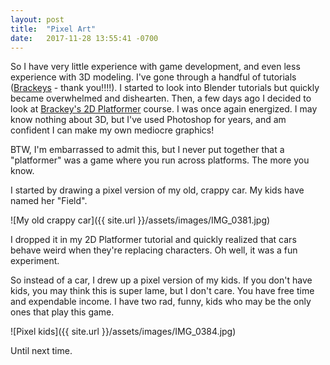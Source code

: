 ```yaml
---
layout: post
title:  "Pixel Art"
date:   2017-11-28 13:55:41 -0700
---
```


So I have very little experience with game development, and even less experience with 3D modeling. I've gone through a handful of tutorials ([Brackeys](http://brackeys.com/) - thank you!!!!). I started to look into Blender tutorials but quickly became overwhelmed and dishearten. Then, a few days ago I decided to look at [Brackey's 2D Platformer](https://www.youtube.com/watch?v=UbPiCgCkHTE&list=PLPV2KyIb3jR42oVBU6K2DIL6Y22Ry9J1c) course. I was once again energized. I may know nothing about 3D, but I've used Photoshop for years, and am confident I can make my own mediocre graphics!

BTW, I'm embarrassed to admit this, but I never put together that a "platformer" was a game where you run across platforms. The more you know.

I started by drawing a pixel version of my old, crappy car. My kids have named her "Field".

![My old crappy car]({{ site.url }}/assets/images/IMG_0381.jpg)

I dropped it in my 2D Platformer tutorial and quickly realized that cars behave weird when they're replacing characters. Oh well, it was a fun experiment.

So instead of a car, I drew up a pixel version of my kids. If you don't have kids, you may think this is super lame, but I don't care. You have free time and expendable income. I have two rad, funny, kids who may be the only ones that play this game.

![Pixel kids]({{ site.url }}/assets/images/IMG_0384.jpg)

Until next time.
